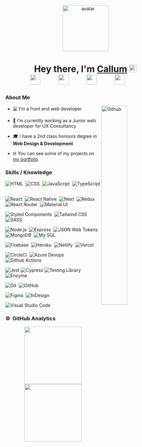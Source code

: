 <div align="center">
	<a href="https://www.callumilett.com">
		<img src="https://i.ibb.co/yFV8KCV/white-removebg-preview.png" alt="avatar" width="144" />
	</a>
</div>

<h1 align="center">
	Hey there, I'm <a href="https://www.callumilett.com">Callum</a>
	<img src="https://media.giphy.com/media/hvRJCLFzcasrR4ia7z/giphy.gif" width="24"> <br/>
	<img style="margin-right: 50px;" src="https://www.vectorlogo.zone/logos/linkedin/linkedin-icon.svg" width="32" />
	<img style="margin-right: 50px;" src="https://www.vectorlogo.zone/logos/instagram/instagram-icon.svg" width="32" />
	<img style="margin-right: 50px;" src="https://www.vectorlogo.zone/logos/facebook/facebook-official.svg" width="32"/>
	<img style="margin-right: 50px;" src="https://www.vectorlogo.zone/logos/twitter/twitter-official.svg" width="32"/>
</h1>

<h3>About Me</h3>

<img width="40%" align="right" alt="Github" src="https://raw.githubusercontent.com/onimur/.github/master/.resources/git-header.svg" />

- 💻 I'm a front end web developer

- 💼 I’m currently working as a Junior web developer for UX Consultancy

- 🎓 I have a 2nd class honours degree in **Web Design & Development**

- 🌐 You can see some of my projects on [my portfolio](https://www.callumilett.com)

### Skills / Knowledge

![HTML](https://img.shields.io/badge/-HTML-05122A?style=flat&logo=HTML5)&nbsp;
![CSS](https://img.shields.io/badge/-CSS-05122A?style=flat&logo=CSS3&logoColor=1572B6)&nbsp;
![JavaScript](https://img.shields.io/badge/-JavaScript-05122A?style=flat&logo=javascript)&nbsp;
![TypeScript](https://img.shields.io/badge/-TypeScript-05122A?style=flat&logo=typescript)&nbsp;

![React](https://img.shields.io/badge/-React-05122A?style=flat&logo=react)&nbsp;
![React Native](https://img.shields.io/badge/-React%20Native-05122A?style=flat&logo=react)&nbsp;
![Next](https://img.shields.io/badge/Next.js-05122A?style=flat&logo=next.js)&nbsp;
![Redux](https://img.shields.io/badge/-Redux-05122A?style=flat&logo=redux&logoColor=7046B2)&nbsp;
![React Router](https://img.shields.io/badge/-React%20Router-05122A?style=flat&logo=react-router)&nbsp;
![Material UI](https://img.shields.io/badge/-Material%20UI-05122A?style=flat&logo=material-ui)&nbsp;

![Styled Components](https://img.shields.io/badge/-Styled%20Components-05122A?style=flat&logo=styled-components)&nbsp;
![Tailwind CSS](https://img.shields.io/badge/-Tailwind%20CSS-05122A?style=flat&logo=tailwind-css)&nbsp;
![SASS](https://img.shields.io/badge/-SCSS-05122A?style=flat&logo=SASS)&nbsp;

![Node.js](https://img.shields.io/badge/-Node.js-05122A?style=flat&logo=node.js)&nbsp;
![Express](https://img.shields.io/badge/-Express-05122A?style=flat&logo=express)&nbsp;
![JSON Web Tokens](https://img.shields.io/badge/-JWT-05122A?style=flat&logo=JSON%20web%20tokens)&nbsp;
![MongoDB](https://img.shields.io/badge/-Mongo%20DB-05122A?style=flat&logo=mongodb)&nbsp;
![My SQL](https://img.shields.io/badge/-My%20SQL-05122A?style=flat&logo=mysql)&nbsp;

![Firebase](https://img.shields.io/badge/-Firebase-05122A?style=flat&logo=firebase)&nbsp;
![Heroku](https://img.shields.io/badge/-Heroku-05122A?style=flat&logo=heroku)&nbsp;
![Netlify](https://img.shields.io/badge/-Netlify-05122A?style=flat&logo=netlify)&nbsp;
![Vercel](https://img.shields.io/badge/-Vercel-05122A?style=flat&logo=vercel)&nbsp;

![CircleCi](https://img.shields.io/badge/-Circle%20CI-05122A?style=flat&logo=circleci)&nbsp;
![Azure Devops](https://img.shields.io/badge/-Azure%20Devops-05122A?style=flat&logo=azure-devops)&nbsp;
![Github Actions](https://img.shields.io/badge/-Github%20Actions-05122A?style=flat&logo=githubactions)&nbsp;

![Jest](https://img.shields.io/badge/-Jest-05122A?style=flat&logo=Jest&logoColor=C73C17)
![Cypress](https://img.shields.io/badge/-Cypress-05122A?style=flat&logo=Cypress)
![Testing Library](https://img.shields.io/badge/-Testing%20Library-05122A?style=flat&logo=testing-library)
![Enzyme](https://img.shields.io/badge/-Enzyme-05122A?style=flat&logo=Enzyme)

![Git](https://img.shields.io/badge/-Git-05122A?style=flat&logo=git)&nbsp;
![GitHub](https://img.shields.io/badge/-GitHub-05122A?style=flat&logo=github)&nbsp;

![Figma](https://img.shields.io/badge/-Figma-05122A?style=flat&logo=figma)&nbsp;
![InDesign](https://img.shields.io/badge/-InDesign-05122A?style=flat&logo=adobe-indesign)&nbsp;

![Visual Studio Code](https://img.shields.io/badge/-Visual%20Studio%20Code-05122A?style=flat&logo=visual-studio-code&logoColor=007ACC)&nbsp;

### ⚙️ &nbsp;GitHub Analytics

<p align="center">
	<a href="https://github.com/AVS1508">
		<img height="180em" src="https://github-readme-stats-eight-theta.vercel.app/api?username=AVS1508&show_icons=true&theme=algolia&include_all_commits=true&count_private=true"/>
		<img height="180em" src="https://github-readme-stats-eight-theta.vercel.app/api/top-langs/?username=AVS1508&layout=compact&langs_count=8&theme=algolia"/>
	</a>
</p>

